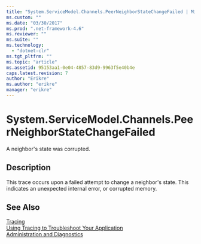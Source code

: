 ```yaml
---
title: "System.ServiceModel.Channels.PeerNeighborStateChangeFailed | Microsoft Docs"
ms.custom: ""
ms.date: "03/30/2017"
ms.prod: ".net-framework-4.6"
ms.reviewer: ""
ms.suite: ""
ms.technology: 
  - "dotnet-clr"
ms.tgt_pltfrm: ""
ms.topic: "article"
ms.assetid: 95153aa1-0e04-4857-83d9-9963f5e40b4e
caps.latest.revision: 7
author: "Erikre"
ms.author: "erikre"
manager: "erikre"
---
```

# System.ServiceModel.Channels.PeerNeighborStateChangeFailed
A neighbor's state was corrupted.  
  
## Description  
 This trace occurs upon a failed attempt to change a neighbor's state. This indicates an unexpected internal error, or corrupted memory.  
  
## See Also  
 [Tracing](../../../../../docs/framework/wcf/diagnostics/tracing/tracing.md)   
 [Using Tracing to Troubleshoot Your Application](../../../../../docs/framework/wcf/diagnostics/tracing/using-tracing-to-troubleshoot-your-application.md)   
 [Administration and Diagnostics](../../../../../docs/framework/wcf/diagnostics/administration-and-diagnostics.md)